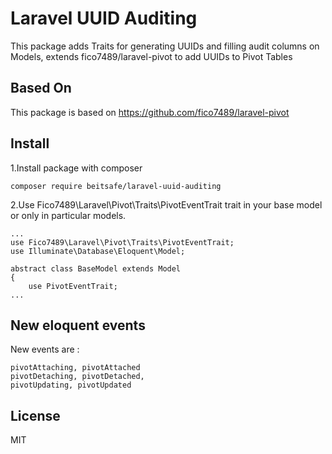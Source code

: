 # Laravel UUID Auditing

This package adds Traits for generating UUIDs and filling audit columns on Models, extends fico7489/laravel-pivot to add UUIDs to Pivot Tables

## Based On

This package is based on https://github.com/fico7489/laravel-pivot


## Install

1.Install package with composer
```
composer require beitsafe/laravel-uuid-auditing
```


2.Use Fico7489\Laravel\Pivot\Traits\PivotEventTrait trait in your base model or only in particular models.

```
...
use Fico7489\Laravel\Pivot\Traits\PivotEventTrait;
use Illuminate\Database\Eloquent\Model;

abstract class BaseModel extends Model
{
    use PivotEventTrait;
...
```


## New eloquent events
 
New events are :

```
pivotAttaching, pivotAttached
pivotDetaching, pivotDetached,
pivotUpdating, pivotUpdated
```

License
----

MIT
